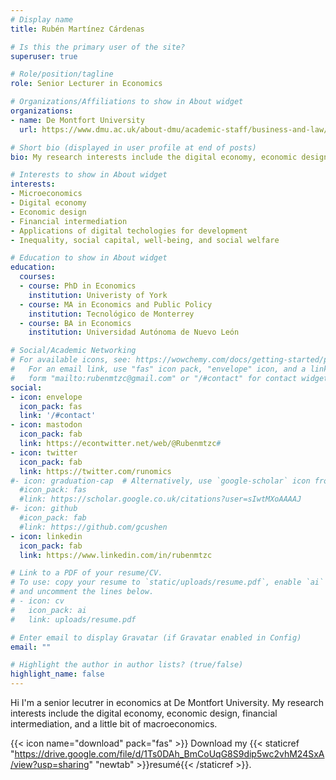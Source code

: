 ```yaml
---
# Display name
title: Rubén Martínez Cárdenas

# Is this the primary user of the site?
superuser: true

# Role/position/tagline
role: Senior Lecturer in Economics

# Organizations/Affiliations to show in About widget
organizations:
- name: De Montfort University
  url: https://www.dmu.ac.uk/about-dmu/academic-staff/business-and-law/ruben-martinez-cardenas/ruben-martinez-cardenas.aspx

# Short bio (displayed in user profile at end of posts)
bio: My research interests include the digital economy, economic design, financial intermediation, and a little bit of macroeconomics.

# Interests to show in About widget
interests:
- Microeconomics
- Digital economy
- Economic design
- Financial intermediation
- Applications of digital techologies for development
- Inequality, social capital, well-being, and social welfare

# Education to show in About widget
education:
  courses:
  - course: PhD in Economics
    institution: Univeristy of York
  - course: MA in Economics and Public Policy
    institution: Tecnológico de Monterrey
  - course: BA in Economics
    institution: Universidad Autónoma de Nuevo León

# Social/Academic Networking
# For available icons, see: https://wowchemy.com/docs/getting-started/page-builder/#icons
#   For an email link, use "fas" icon pack, "envelope" icon, and a link in the
#   form "mailto:rubenmtzc@gmail.com" or "/#contact" for contact widget.
social:
- icon: envelope
  icon_pack: fas
  link: '/#contact'
- icon: mastodon
  icon_pack: fab
  link: https://econtwitter.net/web/@Rubenmtzc#
- icon: twitter
  icon_pack: fab
  link: https://twitter.com/runomics
#- icon: graduation-cap  # Alternatively, use `google-scholar` icon from `ai` icon pack
  #icon_pack: fas
  #link: https://scholar.google.co.uk/citations?user=sIwtMXoAAAAJ
#- icon: github
  #icon_pack: fab
  #link: https://github.com/gcushen
- icon: linkedin
  icon_pack: fab
  link: https://www.linkedin.com/in/rubenmtzc

# Link to a PDF of your resume/CV.
# To use: copy your resume to `static/uploads/resume.pdf`, enable `ai` icons in `params.toml`, 
# and uncomment the lines below.
# - icon: cv
#   icon_pack: ai
#   link: uploads/resume.pdf

# Enter email to display Gravatar (if Gravatar enabled in Config)
email: ""

# Highlight the author in author lists? (true/false)
highlight_name: false
---
```


Hi I'm a senior lecutrer in economics at De Montfort University. My research interests include the digital economy, economic design, financial intermediation, and a little bit of macroeconomics.

{{< icon name="download" pack="fas" >}} Download my {{< staticref "https://drive.google.com/file/d/1Ts0DAh_BmCoUqG8S9dip5wc2vhM24SxA/view?usp=sharing" "newtab" >}}resumé{{< /staticref >}}.
